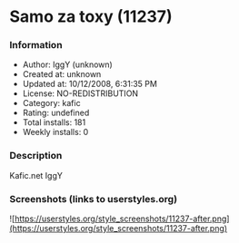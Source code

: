 # Samo za toxy (11237)

### Information
- Author: IggY (unknown)
- Created at: unknown
- Updated at: 10/12/2008, 6:31:35 PM
- License: NO-REDISTRIBUTION
- Category: kafic
- Rating: undefined
- Total installs: 181
- Weekly installs: 0


### Description
Kafic.net IggY


### Screenshots (links to userstyles.org)
![https://userstyles.org/style_screenshots/11237-after.png](https://userstyles.org/style_screenshots/11237-after.png)


